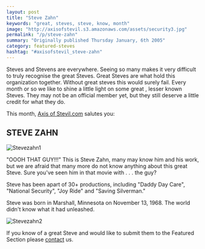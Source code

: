 ```yaml
---
layout: post
title: "Steve Zahn"
keywords: "great, steves, steve, know, month"
image: "http://axisofstevil.s3.amazonaws.com/assets/security3.jpg"
permalink: "/p/steve-zahn"
summary: "Originally published Thursday January, 6th 2005"
category: featured-steves
hashtag: "#axisofstevil_steve-zahn"
---
```


[id_1]: http://axisofstevil.s3.amazonaws.com/assets/security3.jpg "Stevezahn1"[id_2]: http://axisofstevil.s3.amazonaws.com/assets/silv3.jpg "Stevezahn2"
Steves and Stevens are everywhere. Seeing so many makes it very difficult to truly recognise the great Steves. Great Steves are what hold this organization together. Without great steves this would surely fail. Every month or so we like to shine a little light on some great , lesser known Steves. They may not be an official member yet, but they still deserve a little credit for what they do.

This month, [Axis of Stevil.com](/ "Axis of Stevil.com") salutes you:

## STEVE ZAHN ##

![Stevezahn1][id_1]

"OOOH THAT GUY!!!" This is Steve Zahn, many may know him and his work, but we are afraid that many more do not know anything about this great Steve. Sure you've seen him in that movie with . . . the guy?

Steve has been apart of 30+ productions, including "Daddy Day Care", "National Security", "Joy Ride" and "Saving Silverman."

Steve was born in Marshall, Minnesota on November 13, 1968. The world didn't know what it had unleashed.

![Stevezahn2][id_2]

If you know of a great Steve and would like to submit them to the Featured Section please [contact](/contact) us.

